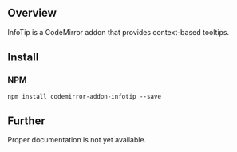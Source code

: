 ## Overview
InfoTip is a CodeMirror addon that provides context-based tooltips.

## Install
### NPM
```
npm install codemirror-addon-infotip --save
```

## Further
Proper documentation is not yet available.